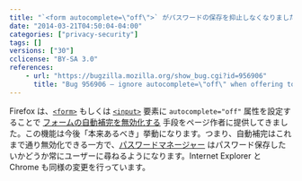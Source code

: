 ```yaml
---
title: "`<form autocomplete=\"off\">` がパスワードの保存を抑止しなくなりました"
date: "2014-03-21T04:50:04-04:00"
categories: ["privacy-security"]
tags: []
versions: ["30"]
cclicense: "BY-SA 3.0"
references:
    - url: "https://bugzilla.mozilla.org/show_bug.cgi?id=956906"
      title: "Bug 956906 – ignore autocomplete=\"off\" when offering to save passwords via the password manager"
---
```

Firefox は、[`<form>`](https://developer.mozilla.org/docs/Web/HTML/Element/form) もしくは [`<input>`](https://developer.mozilla.org/docs/Web/HTML/Element/input) 要素に `autocomplete="off"` 属性を設定することで [フォームの自動補完を無効化する](https://developer.mozilla.org/docs/Web/Security/Securing_your_site/Turning_off_form_autocompletion) 手段をページ作者に提供してきました。この機能は今後「本来あるべき」挙動になります。つまり、自動補完はこれまで通り無効化できる一方で、[パスワードマネージャー](https://support.mozilla.org/ja/kb/password-manager-remember-delete-change-passwords) はパスワード保存したいかどうか常にユーザーに尋ねるようになります。Internet Explorer と Chrome も同様の変更を行っています。
